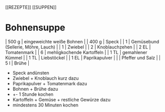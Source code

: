 [[REZEPTE]]  [[SUPPEN]]  

# Bohnensuppe  
| 500 g | eingeweichte weiße Bohnen           |
| 400 g | Speck                               |
| 1     | Gemüsebund (Sellerie, Möhre, Lauch) |
| 1     | Zwiebel                             |
| 2     | Knoblauchzehen                      |
| 2 EL  | Tomatenmark                         |
| 6     | mehligkochende Kartoffeln           |
| 1 TL  | gemahlener Kümmel                   |
| 1 TL  | Liebstöckel                         |
| 1 EL  | Paprikapulver                       |
|       | Pfeffer und Salz                    |
| 5 l   | Brühe                               |

- Speck andünsten
- Zwiebel + Knoblauch kurz dazu
- Paprikapulver + Tomatenmark dazu
- Bohnen + Brühe dazu
- +- 1 Stunde kochen
- Kartoffeln + Gemüse + restliche Gewürze dazu
- mindestens 30 Minuten kochen

